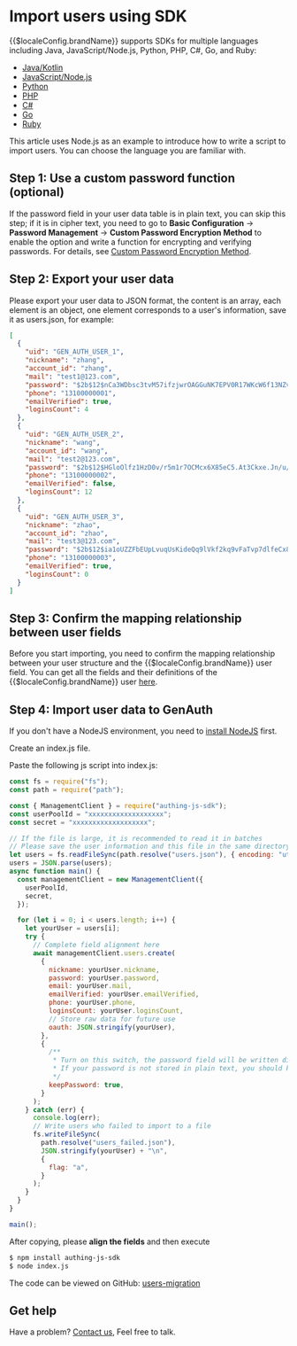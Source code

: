 # Import users using SDK

<LastUpdated/>

{{$localeConfig.brandName}} supports SDKs for multiple languages including Java, JavaScript/Node.js, Python, PHP, C#, Go, and Ruby:

- [Java/Kotlin](/reference/sdk-for-java/)
- [JavaScript/Node.js](/reference/sdk-for-node/)
- [Python](/reference/sdk-for-python/)
- [PHP](/reference/sdk-for-php/)
- [C#](/reference/sdk-for-csharp/)
- [Go](/reference/sdk-for-go/)
- [Ruby](/reference/sdk-for-ruby.md)

This article uses Node.js as an example to introduce how to write a script to import users. You can choose the language you are familiar with.

## Step 1: Use a custom password function (optional)

If the password field in your user data table is in plain text, you can skip this step; if it is in cipher text, you need to go to **Basic Configuration** -> **Password Management** -> **Custom Password Encryption Method** to enable the option and write a function for encrypting and verifying passwords. For details, see [Custom Password Encryption Method](/guides/extensibility/custom-password-script.md).

## Step 2: Export your user data

Please export your user data to JSON format, the content is an array, each element is an object, one element corresponds to a user's information, save it as users.json, for example:

```json
[
  {
    "uid": "GEN_AUTH_USER_1",
    "nickname": "zhang",
    "account_id": "zhang",
    "mail": "test1@123.com",
    "password": "$2b$12$nCa3WDbsc3tvM57ifzjwrOAGGuNK7EPV0R17WKcW6f13NZvX97yLe",
    "phone": "13100000001",
    "emailVerified": true,
    "loginsCount": 4
  },
  {
    "uid": "GEN_AUTH_USER_2",
    "nickname": "wang",
    "account_id": "wang",
    "mail": "test2@123.com",
    "password": "$2b$12$HGloOlfz1HzD0v/r5m1r7OCMcx6X85eC5.At3Ckxe.Jn/u/Za/yy2",
    "phone": "13100000002",
    "emailVerified": false,
    "loginsCount": 12
  },
  {
    "uid": "GEN_AUTH_USER_3",
    "nickname": "zhao",
    "account_id": "zhao",
    "mail": "test3@123.com",
    "password": "$2b$12$ia1oUZZFbEUpLvuqUsKideQq9lVkf2kq9vFaTvp7dlfeCx8UlTmDu",
    "phone": "13100000003",
    "emailVerified": true,
    "loginsCount": 0
  }
]
```

## Step 3: Confirm the mapping relationship between user fields

Before you start importing, you need to confirm the mapping relationship between your user structure and the {{$localeConfig.brandName}} user field. You can get all the fields and their definitions of the {{$localeConfig.brandName}} user [here](/guides/user/user-profile.md).

## Step 4: Import user data to GenAuth

If you don't have a NodeJS environment, you need to [install NodeJS](http://nodejs.cn/download/) first.

Create an index.js file.

Paste the following js script into index.js:

```js
const fs = require("fs");
const path = require("path");

const { ManagementClient } = require("authing-js-sdk");
const userPoolId = "xxxxxxxxxxxxxxxxxxx";
const secret = "xxxxxxxxxxxxxxxxxxx";

// If the file is large, it is recommended to read it in batches
// Please save the user information and this file in the same directory. The file content is an array JSON of user data. One element is an information object of one user. Here, read the users.json mentioned above
let users = fs.readFileSync(path.resolve("users.json"), { encoding: "utf8" });
users = JSON.parse(users);
async function main() {
  const managementClient = new ManagementClient({
    userPoolId,
    secret,
  });

  for (let i = 0; i < users.length; i++) {
    let yourUser = users[i];
    try {
      // Complete field alignment here
      await managementClient.users.create(
        {
          nickname: yourUser.nickname,
          password: yourUser.password,
          email: yourUser.mail,
          emailVerified: yourUser.emailVerified,
          phone: yourUser.phone,
          loginsCount: yourUser.loginsCount,
          // Store raw data for future use
          oauth: JSON.stringify(yourUser),
        },
        {
          /**
           * Turn on this switch, the password field will be written directly to the GenAuth database, and GenAuth will not encrypt this field again
           * If your password is not stored in plain text, you should keep it turned on and write a password function calculation
           */
          keepPassword: true,
        }
      );
    } catch (err) {
      console.log(err);
      // Write users who failed to import to a file
      fs.writeFileSync(
        path.resolve("users_failed.json"),
        JSON.stringify(yourUser) + "\n",
        {
          flag: "a",
        }
      );
    }
  }
}

main();
```

After copying, please **align the fields** and then execute

```bash
$ npm install authing-js-sdk
$ node index.js
```

The code can be viewed on GitHub: [users-migration](https://github.com/authing/authing-js-sdk/tree/master-backups-20220901)

## Get help

Have a problem? [Contact us](https://forum.genauth.ai/), Feel free to talk.
